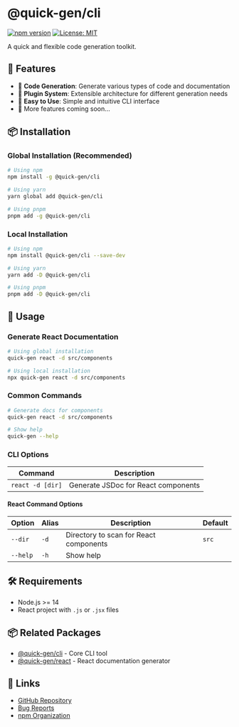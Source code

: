 # @quick-gen/cli

[![npm version](https://img.shields.io/npm/v/@quick-gen/cli.svg)](https://www.npmjs.com/package/@quick-gen/cli)
[![License: MIT](https://img.shields.io/badge/License-MIT-blue.svg)](https://opensource.org/licenses/MIT)

A quick and flexible code generation toolkit.

## 🚀 Features

- 📝 **Code Generation**: Generate various types of code and documentation
- 🔧 **Plugin System**: Extensible architecture for different generation needs
- 🎯 **Easy to Use**: Simple and intuitive CLI interface
- 🔄 More features coming soon...

## 📦 Installation

### Global Installation (Recommended)
```bash
# Using npm
npm install -g @quick-gen/cli

# Using yarn
yarn global add @quick-gen/cli

# Using pnpm
pnpm add -g @quick-gen/cli
```

### Local Installation
```bash
# Using npm
npm install @quick-gen/cli --save-dev

# Using yarn
yarn add -D @quick-gen/cli

# Using pnpm
pnpm add -D @quick-gen/cli
```

## 🎯 Usage

### Generate React Documentation

```bash
# Using global installation
quick-gen react -d src/components

# Using local installation
npx quick-gen react -d src/components
```

### Common Commands
```bash
# Generate docs for components
quick-gen react -d src/components

# Show help
quick-gen --help
```

### CLI Options

| Command | Description |
|---------|-------------|
| `react -d [dir]` | Generate JSDoc for React components |

#### React Command Options

| Option | Alias | Description | Default |
|--------|-------|-------------|---------|
| `--dir` | `-d` | Directory to scan for React components | `src` |
| `--help` | `-h` | Show help | |

## 🛠️ Requirements

- Node.js >= 14
- React project with `.js` or `.jsx` files

## 📦 Related Packages

- [@quick-gen/cli](https://www.npmjs.com/package/@quick-gen/cli) - Core CLI tool
- [@quick-gen/react](https://www.npmjs.com/package/@quick-gen/react) - React documentation generator

## 🔗 Links

- [GitHub Repository](https://github.com/fufuShih/quick-gen)
- [Bug Reports](https://github.com/fufuShih/quick-gen/issues)
- [npm Organization](https://www.npmjs.com/org/quick-gen)
